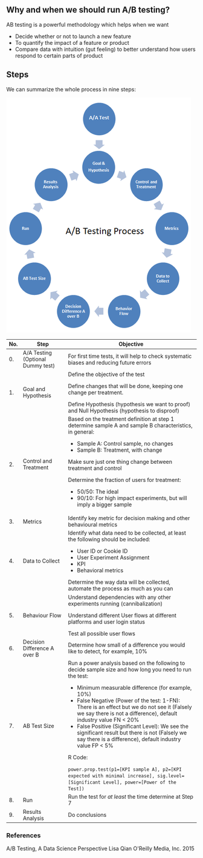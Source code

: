 ## Why and when we should run A/B testing?
AB testing is a powerful methodology which helps when we want
- Decide whether or not to launch a new feature
- To quantify the impact of a feature or product
- Compare data with intuition (gut feeling) to better understand how users respond to certain parts of product

## Steps
We can summarize the whole process in nine steps:

![alt text](https://github.com/DeliaDelAguila/Catalog/blob/master/Images/AB%20testing%20flow%20v2.PNG "AB Testing Flow")


|No.|Step|Objective|
|---|----|---------|
|0.|A/A Testing (Optional Dummy test)|For first time tests, it will help to check systematic biases and reducing future errors|
|1.|Goal and Hypothesis| Define the objective of the test <ul></ul> Define changes that will be done, keeping one change per treatment.<ul></ul> Define Hypothesis (hypothesis we want to proof) and Null Hypothesis (hypothesis to disproof)|
|2.|Control and Treatment|Based on the treatment definition at step 1 determine sample A and sample B characteristics, in general:<ul><li>Sample A: Control sample, no changes</li> <li>Sample B: Treatment, with change</li></ul> <ul></ul> Make sure just one thing change between treatment and control<ul></ul>Determine the fraction of users for treatment: <ul><li>50/50: The ideal</li> <li>90/10: For high impact experiments, but will imply a bigger sample</li>|
|3.|Metrics|Identify key metric for decision making and other behavioural metrics|
|4.|Data to Collect|Identify what data need to be collected, at least the following should be included: <ul><li>User ID or Cookie ID </li> <li>User Experiment Assignment </li> <li>KPI </li> <li>Behavioral metrics </li></ul> Determine the way data will be collected, automate the process as much as you can|
|5.|Behaviour Flow|Understand dependencies with any other experiments running (cannibalization) <ul></ul>Understand different User flows at different platforms and user login status <ul></ul>Test all possible user flows|
|6.|Decision Difference A over B|Determine how small of a difference you would like to detect, for example, 10%|
|7.|AB Test Size|Run a power analysis based on the following to decide sample size and how long you need to run the test: <ul><li>Minimum measurable difference (for example, 10%) </li> <li>False Negative (Power of the test: 1-FN): There is an effect but we do not see it (Falsely we say there is not a difference), default industry value FN < 20% </li> <li>False Positive (Significant Level): We see the significant result but there is not (Falsely we say there is a difference), default industry value FP < 5% </li></ul> R Code:<ul></ul> ```power.prop.test(p1=[KPI sample A], p2=[KPI expected with minimal increase], sig.level=[Significant Level], power=[Power of the Test]) ```|
|8.|Run|Run the test for *at least* the time determine at Step 7|
|9.|Results Analysis|Do conclusions |

### References
A/B Testing, A Data Science Perspective
 Lisa Qian
 O'Reilly Media, Inc. 2015
